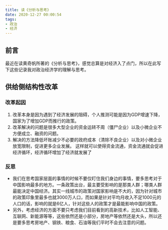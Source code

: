 ```yaml
---
title: 读《分析与思考》
date: 2020-12-27 00:00:54
tags:
- 政治
- 经济
---
```

## 前言
最近在读黄奇帆所著的《分析与思考》，感觉总算是对经济入了点门，所以在此写下这些记录我对政治经济学的理解与思考。
<!-- more -->
## 供给侧结构性改革
### 改革起因
1. 改革本身是因为遇到了经济发展的阻碍，个人推测可能是因为GDP增速下降，国家为了增加GDP而推行的政策。
2. 改革解决的问题是很多大型企业的资金运转不周（僵尸企业）以及小微企业不方便成立、融资的问题。
3. 解决的方法降低坏账减少不必要的政府成本（清除不良企业）以及对小微企业放宽限制，促进更多企业发展。 这样就可以使得资金流通，资金流通就会促进经济循环，经济循环增加了经济就发展了
### 反思
- 我们在思考国家层面的事情的时候不要仅盯住我们身边的事情，要多思考对于中国影响最多的地方。一条政策出台，最主要受影响的是那类人群；哪类人群最能决定中国经济。其实一线城市的政策对国家影响是不大的，因为针对城市的政策印象里最多也就3000万人口，而如果是针对平均月收入不足1000元的人口的话，影响的就是6亿人，针对这些人的政策才是最能影响中国的政策。
- 另外，考虑经济的方面不要只考虑我们目前看到的高新技术，比如人工智能、互联网、新能源等等，这些依然还是小部分，房地产等依然还是大头，所以还是要多思考房地产、钢铁、粮食、石油等我们平时不会去注意的问题。
